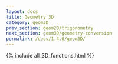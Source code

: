 ```yaml
---
layout: docs
title: Geometry 3D
category: geom3D
prev_section: geom2D/trigonometry
next_section: geom3D/geometry-conversion
permalink: /docs/1.4.0/geom3D/
---
```


{% include all_3D_functions.html %}
